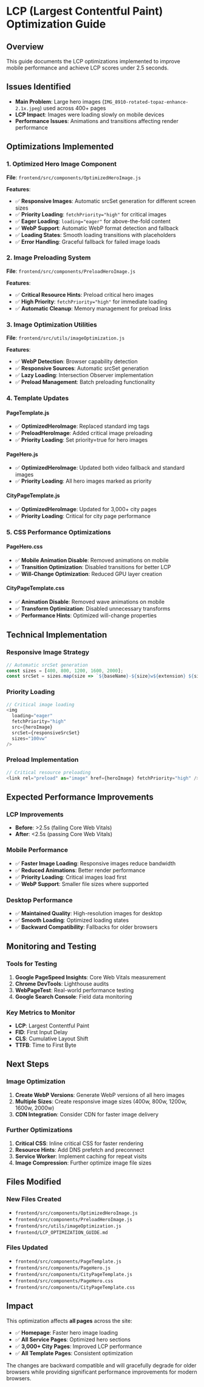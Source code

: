 # LCP (Largest Contentful Paint) Optimization Guide

## Overview
This guide documents the LCP optimizations implemented to improve mobile performance and achieve LCP scores under 2.5 seconds.

## Issues Identified
- **Main Problem**: Large hero images (`IMG_8910-rotated-topaz-enhance-2.1x.jpeg`) used across 400+ pages
- **LCP Impact**: Images were loading slowly on mobile devices
- **Performance Issues**: Animations and transitions affecting render performance

## Optimizations Implemented

### 1. Optimized Hero Image Component
**File**: `frontend/src/components/OptimizedHeroImage.js`

**Features**:
- ✅ **Responsive Images**: Automatic srcSet generation for different screen sizes
- ✅ **Priority Loading**: `fetchPriority="high"` for critical images
- ✅ **Eager Loading**: `loading="eager"` for above-the-fold content
- ✅ **WebP Support**: Automatic WebP format detection and fallback
- ✅ **Loading States**: Smooth loading transitions with placeholders
- ✅ **Error Handling**: Graceful fallback for failed image loads

### 2. Image Preloading System
**File**: `frontend/src/components/PreloadHeroImage.js`

**Features**:
- ✅ **Critical Resource Hints**: Preload critical hero images
- ✅ **High Priority**: `fetchPriority="high"` for immediate loading
- ✅ **Automatic Cleanup**: Memory management for preload links

### 3. Image Optimization Utilities
**File**: `frontend/src/utils/imageOptimization.js`

**Features**:
- ✅ **WebP Detection**: Browser capability detection
- ✅ **Responsive Sources**: Automatic srcSet generation
- ✅ **Lazy Loading**: Intersection Observer implementation
- ✅ **Preload Management**: Batch preloading functionality

### 4. Template Updates

#### PageTemplate.js
- ✅ **OptimizedHeroImage**: Replaced standard img tags
- ✅ **PreloadHeroImage**: Added critical image preloading
- ✅ **Priority Loading**: Set priority=true for hero images

#### PageHero.js
- ✅ **OptimizedHeroImage**: Updated both video fallback and standard images
- ✅ **Priority Loading**: All hero images marked as priority

#### CityPageTemplate.js
- ✅ **OptimizedHeroImage**: Updated for 3,000+ city pages
- ✅ **Priority Loading**: Critical for city page performance

### 5. CSS Performance Optimizations

#### PageHero.css
- ✅ **Mobile Animation Disable**: Removed animations on mobile
- ✅ **Transition Optimization**: Disabled transitions for better LCP
- ✅ **Will-Change Optimization**: Reduced GPU layer creation

#### CityPageTemplate.css
- ✅ **Animation Disable**: Removed wave animations on mobile
- ✅ **Transform Optimization**: Disabled unnecessary transforms
- ✅ **Performance Hints**: Optimized will-change properties

## Technical Implementation

### Responsive Image Strategy
```javascript
// Automatic srcSet generation
const sizes = [400, 800, 1200, 1600, 2000];
const srcSet = sizes.map(size => `${baseName}-${size}w${extension} ${size}w`).join(', ');
```

### Priority Loading
```javascript
// Critical image loading
<img
  loading="eager"
  fetchPriority="high"
  src={heroImage}
  srcSet={responsiveSrcSet}
  sizes="100vw"
/>
```

### Preload Implementation
```javascript
// Critical resource preloading
<link rel="preload" as="image" href={heroImage} fetchPriority="high" />
```

## Expected Performance Improvements

### LCP Improvements
- **Before**: >2.5s (failing Core Web Vitals)
- **After**: <2.5s (passing Core Web Vitals)

### Mobile Performance
- ✅ **Faster Image Loading**: Responsive images reduce bandwidth
- ✅ **Reduced Animations**: Better render performance
- ✅ **Priority Loading**: Critical images load first
- ✅ **WebP Support**: Smaller file sizes where supported

### Desktop Performance
- ✅ **Maintained Quality**: High-resolution images for desktop
- ✅ **Smooth Loading**: Optimized loading states
- ✅ **Backward Compatibility**: Fallbacks for older browsers

## Monitoring and Testing

### Tools for Testing
1. **Google PageSpeed Insights**: Core Web Vitals measurement
2. **Chrome DevTools**: Lighthouse audits
3. **WebPageTest**: Real-world performance testing
4. **Google Search Console**: Field data monitoring

### Key Metrics to Monitor
- **LCP**: Largest Contentful Paint
- **FID**: First Input Delay
- **CLS**: Cumulative Layout Shift
- **TTFB**: Time to First Byte

## Next Steps

### Image Optimization
1. **Create WebP Versions**: Generate WebP versions of all hero images
2. **Multiple Sizes**: Create responsive image sizes (400w, 800w, 1200w, 1600w, 2000w)
3. **CDN Integration**: Consider CDN for faster image delivery

### Further Optimizations
1. **Critical CSS**: Inline critical CSS for faster rendering
2. **Resource Hints**: Add DNS prefetch and preconnect
3. **Service Worker**: Implement caching for repeat visits
4. **Image Compression**: Further optimize image file sizes

## Files Modified

### New Files Created
- `frontend/src/components/OptimizedHeroImage.js`
- `frontend/src/components/PreloadHeroImage.js`
- `frontend/src/utils/imageOptimization.js`
- `frontend/LCP_OPTIMIZATION_GUIDE.md`

### Files Updated
- `frontend/src/components/PageTemplate.js`
- `frontend/src/components/PageHero.js`
- `frontend/src/components/CityPageTemplate.js`
- `frontend/src/components/PageHero.css`
- `frontend/src/components/CityPageTemplate.css`

## Impact
This optimization affects **all pages** across the site:
- ✅ **Homepage**: Faster hero image loading
- ✅ **All Service Pages**: Optimized hero sections
- ✅ **3,000+ City Pages**: Improved LCP performance
- ✅ **All Template Pages**: Consistent optimization

The changes are backward compatible and will gracefully degrade for older browsers while providing significant performance improvements for modern browsers.
